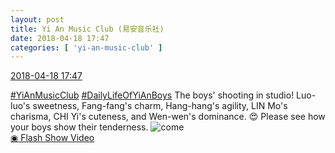 ```yaml
---
layout: post
title: Yi An Music Club (易安音乐社)
date: 2018-04-18 17:47
categories: [ 'yi-an-music-club' ]
---
```


<div class="weibo-info">
  <a href="https://weibo.com/6094546964/GcFYT0Uau">2018-04-18 17:47</a>
</div>

[#YiAnMusicClub](https://weibo.com/p/100808beae2e3e05b17b64f63ebedca39f19b2/super_index) [#DailyLifeOfYiAnBoys](https://weibo.com/p/100808bf13d14673176f6dffac5481debd621e) The boys' shooting in studio! Luo-luo's sweetness, Fang-fang's charm, Hang-hang's agility, LIN Mo's charisma, CHI Yi's cuteness, and Wen-wen's dominance. :heart_eyes: Please see how your boys show their tenderness. ![come](https://img.t.sinajs.cn/t4/appstyle/expression/ext/normal/40/come_org.gif)  
[◉ Flash Show Video](http://www.miaopai.com/show/LZS71e0-eocULFNfqLM6MzW8SLtJebMzfNGAiA__.htm)
